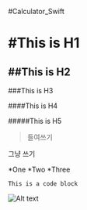 #Calculator_Swift


#This is H1
==========

##This is H2
----------

###This is H3

####This is H4

#####This is H5

>들여쓰기 

그냥 쓰기

*One
*Two
*Three

<pre><code>This is a code block</code></pre>

![Alt text](https://www.google.com/search?biw=1263&bih=676&tbm=isch&sa=1&q=you&oq=you&gs_l=img.3...3425.3945.0.4160.3.3.0.0.0.0.0.0..0.0....0...1c.1.64.img..3.0.0.MSXQ-ffpiZk#imgdii=s-rwGmMVVkF3pM%3A%3Bs-rwGmMVVkF3pM%3A%3BmTC09VyHRyI3YM%3A&imgrc=s-rwGmMVVkF3pM%3A)


